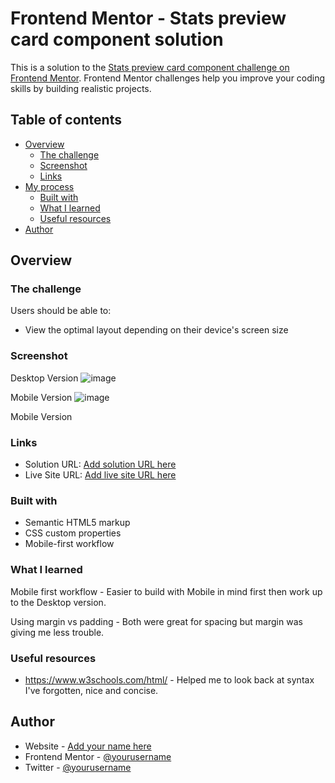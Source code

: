 # Frontend Mentor - Stats preview card component solution

This is a solution to the [Stats preview card component challenge on Frontend Mentor](https://www.frontendmentor.io/challenges/stats-preview-card-component-8JqbgoU62). Frontend Mentor challenges help you improve your coding skills by building realistic projects. 

## Table of contents

- [Overview](#overview)
  - [The challenge](#the-challenge)
  - [Screenshot](#screenshot)
  - [Links](#links)
- [My process](#my-process)
  - [Built with](#built-with)
  - [What I learned](#what-i-learned)
  - [Useful resources](#useful-resources)
- [Author](#author)


## Overview

### The challenge

Users should be able to:

- View the optimal layout depending on their device's screen size

### Screenshot
Desktop Version
![image](https://user-images.githubusercontent.com/87199411/125326088-922d1080-e339-11eb-995a-71580abda08e.png)

Mobile Version
![image](https://user-images.githubusercontent.com/87199411/125326159-a4a74a00-e339-11eb-8e9f-c5afc3ef4987.png)



Mobile Version


### Links

- Solution URL: [Add solution URL here](https://your-solution-url.com)
- Live Site URL: [Add live site URL here](https://your-live-site-url.com)

### Built with

- Semantic HTML5 markup
- CSS custom properties
- Mobile-first workflow

### What I learned

Mobile first workflow - Easier to build with Mobile in mind first then work up to the Desktop version.

Using margin vs padding - Both were great for spacing but margin was giving me less trouble.

### Useful resources

- https://www.w3schools.com/html/ - Helped me to look back at syntax I've forgotten, nice and concise.

## Author

- Website - [Add your name here](https://www.your-site.com)
- Frontend Mentor - [@yourusername](https://www.frontendmentor.io/profile/yourusername)
- Twitter - [@yourusername](https://www.twitter.com/yourusername)


